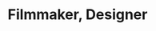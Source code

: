 ---
title: Filmmaker, Designer
position: 26
name: Lesley Powers
bio: |-
    Lesley Powers is a narrative director and pitch deck designer based in Los Angeles. As a content creator herself, she knows how to take another creator's vision and put pen to paper or mouse to Photoshop. Pitch decks are a niche that Powers describes as a digital vision board. The collaboration between graphic designer and creator is so important. Entrusting someone to give life to your story is no small feat, and one Powers takes very seriously.

    In the world of directing - she's currently directing the brand new web series - This is a Lot. Guest stars include John Michael Higgins, Jane Kaczmarek, and Dot-Marie Jones. She collaborates with the show's creator (and childhood friend) to bring a fresh perspective to the \"joys\" of motherhood. A mother herself to a toddler, Powers understands ways to find comedy in the chaos. She recently completed Sundance's Co//ab for Directing Actors. An invaluable experience! Her latest short film, Don't Tell Mom, was a Top 10 Jury Picked finalist in the SheDirected competition (helmed by Kate Bosworth). Powers, a former panel coordinator for the Bentonville Film Festival is a big believer in the festivals' mission of diversity and inclusion. She had a 98% female crew on her 2018 short film, Make Yourself at Home. Her first short film, Mr. Johnson's Julius Caesar, made her a Nashville Film Festival 2015 Horizon Award nominee and sparked her directing journey.

    Powers is a graduate of Indiana University and paid homage to her hometown of Indianapolis by naming her production company, Naptown Entertainment. She resides in Los Angeles with her husband and son, loves funfetti cupcakes and watching Sex and the City re-runs.
Image: "/assets/images/educators/lesley-powers.jpg"
Website: https://www.lesleypowers.com/
Twitter: 
Facebook: https://www.facebook.com/lesley.powers15
Instagram: https://www.instagram.com/lmpowers15/
Youtube: 
Vimeo: 
--- 